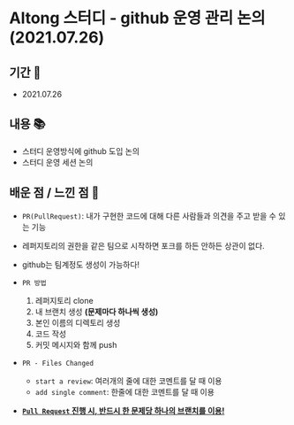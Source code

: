 # Altong 스터디 - github 운영 관리 논의 (2021.07.26)

## 기간 📆
- 2021.07.26

## 내용 📚
- 스터디 운영방식에 github 도입 논의
- 스터디 운영 세션 논의

## 배운 점 / 느낀 점 🤩

- `PR(PullRequest)`: 내가 구현한 코드에 대해 다른 사람들과 의견을 주고 받을 수 있는 기능
- 레퍼지토리의 권한을 같은 팀으로 시작하면 포크를 하든 안하든 상관이 없다.
- github는 팀계정도 생성이 가능하다!
- `PR 방법`
  1. 레퍼지토리 clone
  2. 내 브랜치 생성 **(문제마다 하나씩 생성)**
  3. 본인 이름의 디렉토리 생성
  4. 코드 작성
  5. 커밋 메시지와 함께 push

- `PR - Files Changed`
  - `start a review`: 여러개의 줄에 대한 코멘트를 달 때 이용
  - `add single comment`: 한줄에 대한 코멘트를 달 때 이용

- **<u>`Pull Request` 진행 시, 반드시 한 문제당 하나의 브랜치를 이용!</u>**